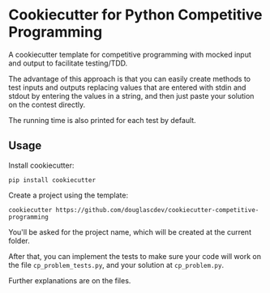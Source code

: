 # Cookiecutter for Python Competitive Programming
A cookiecutter template for competitive programming with mocked input and output to facilitate testing/TDD. 

The advantage of this approach is that you can easily create methods to test inputs and outputs replacing values that are entered with stdin and stdout by entering the values in a string, and then just paste your solution on the contest directly.

The running time is also printed for each test by default.

## Usage
Install cookiecutter:
```
pip install cookiecutter
```
Create a project using the template:
```
cookiecutter https://github.com/douglascdev/cookiecutter-competitive-programming
```
You'll be asked for the project name, which will be created at the current folder.


After that, you can implement the tests to make sure your code will work on the file ```cp_problem_tests.py```, and your solution at ```cp_problem.py```.

Further explanations are on the files.
